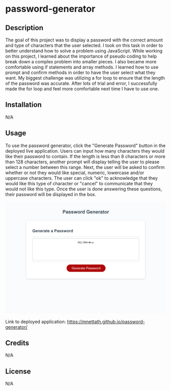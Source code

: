 # password-generator

## Description

The goal of this project was to display a password with the correct amount and type of characters that the user selected. I took on this task in order to better understand how to solve a problem using JavaScript. While working on this project, I learned about the importance of pseudo coding to help break down a complex problem into smaller pieces. I also became more comfortable using if statements and array methods. I learned how to use prompt and confirm methods in order to have the user select what they want. My biggest challenge was utilizing a for loop to ensure that the length of the password was accurate. After lots of trial and error, I successfully made the for loop and feel more comfortable next time I have to use one.

## Installation

N/A

## Usage

To use the password generator, click the "Generate Password" button in the deployed live application. Users can input how many characters they would like their password to contain. If the length is less than 8 characters or more than 128 characters, another prompt will display telling the user to please select a number between this range. Next, the user will be asked to confirm whether or not they would like special, numeric, lowercase and/or uppercase characters. The user can click "ok" to acknowledge that they would like this type of character or "cancel" to communicate that they would not like this type. Once the user is done answering these questions, their password will be displayed in the box.

![Password Generator Screenshot](./password-generator-screenshot.png)

Link to deployed application: https://mnettath.github.io/password-generator/

## Credits

N/A

## License

N/A
